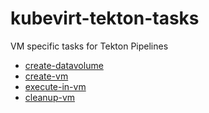 # kubevirt-tekton-tasks
VM specific tasks for Tekton Pipelines

- [create-datavolume](tasks/create-datavolume) 
- [create-vm](tasks/create-vm) 
- [execute-in-vm](tasks/execute-in-vm)
- [cleanup-vm](tasks/cleanup-vm) 
